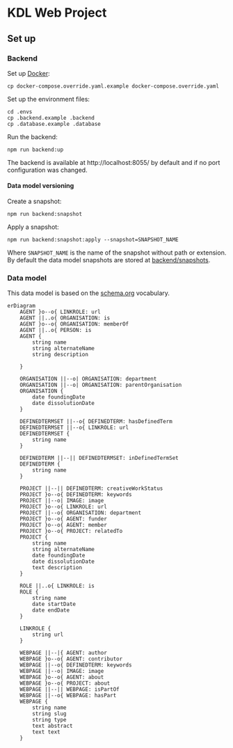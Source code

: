 # KDL Web Project

## Set up

### Backend

Set up [Docker](https://www.docker.com/):

    cp docker-compose.override.yaml.example docker-compose.override.yaml

Set up the environment files:

    cd .envs
    cp .backend.example .backend
    cp .database.example .database

Run the backend:

    npm run backend:up

The backend is available at http://localhost:8055/ by default and if no port
configuration was changed.

#### Data model versioning

Create a snapshot:

    npm run backend:snapshot

Apply a snapshot:

    npm run backend:snapshot:apply --snapshot=SNAPSHOT_NAME

Where `SNAPSHOT_NAME` is the name of the snapshot without path or extension. By default
the data model snapshots are stored at [backend/snapshots](backend/snapshots/README.md).

### Data model

This data model is based on the [schema.org](https://schema.org/) vocabulary.

```mermaid
erDiagram
    AGENT }o--o{ LINKROLE: url
    AGENT ||..o{ ORGANISATION: is
    AGENT }o--o{ ORGANISATION: memberOf
    AGENT ||..o{ PERSON: is
    AGENT {
        string name
        string alternateName
        string description

    }

    ORGANISATION ||--o| ORGANISATION: department
    ORGANISATION ||--o| ORGANISATION: parentOrganisation
    ORGANISATION {
        date foundingDate
        date dissolutionDate
    }

    DEFINEDTERMSET ||--o{ DEFINEDTERM: hasDefinedTerm
    DEFINEDTERMSET ||--o{ LINKROLE: url
    DEFINEDTERMSET {
        string name
    }

    DEFINEDTERM ||--|| DEFINEDTERMSET: inDefinedTermSet
    DEFINEDTERM {
        string name
    }

    PROJECT ||--|| DEFINEDTERM: creativeWorkStatus
    PROJECT }o--o{ DEFINEDTERM: keywords
    PROJECT ||--o| IMAGE: image
    PROJECT }o--o{ LINKROLE: url
    PROJECT ||--o{ ORGANISATION: department
    PROJECT }o--o{ AGENT: funder
    PROJECT }o--o{ AGENT: member
    PROJECT }o--o{ PROJECT: relatedTo
    PROJECT {
        string name
        string alternateName
        date foundingDate
        date dissolutionDate
        text description
    }

    ROLE ||..o{ LINKROLE: is
    ROLE {
        string name
        date startDate
        date endDate
    }

    LINKROLE {
        string url
    }

    WEBPAGE ||--|{ AGENT: author
    WEBPAGE }o--o{ AGENT: contributor
    WEBPAGE ||--o{ DEFINEDTERM: keywords
    WEBPAGE ||--o| IMAGE: image
    WEBPAGE }o--o{ AGENT: about
    WEBPAGE }o--o{ PROJECT: about
    WEBPAGE ||--|| WEBPAGE: isPartOf
    WEBPAGE ||--o{ WEBPAGE: hasPart
    WEBPAGE {
        string name
        string slug
        string type
        text abstract
        text text
    }
```
